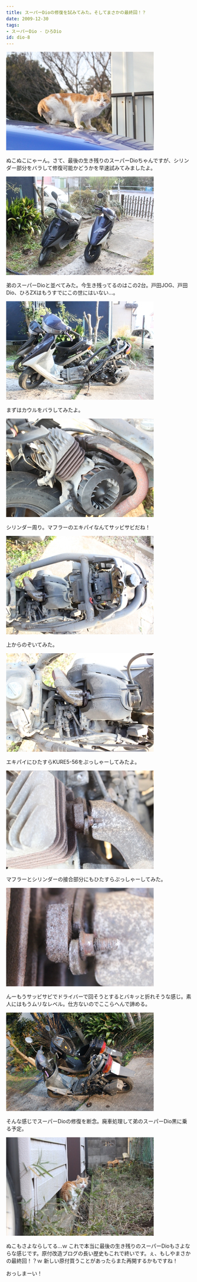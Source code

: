 ```yaml
---
title: スーパーDioの修復を試みてみた。そしてまさかの最終回！？
date: 2009-12-30
tags:
- スーパーDio - ひろDio
id: dio-8
---
```



<div class="center spacing"><img src="/photo/diary/2009.12.30_01.jpg" alt=""></div>
<p class="sentence spacing10">ぬこぬこにゃーん。さて、最後の生き残りのスーパーDioちゃんですが、シリンダー部分をバラして修復可能かどうかを早速試みてみましたよ。</p>
<div class="center spacing"><img src="/photo/diary/2009.12.30_02.jpg" alt=""></div>
<p class="sentence spacing10">弟のスーパーDioと並べてみた。今生き残ってるのはこの2台。戸田JOG、戸田Dio、ひろZXはもうすでにこの世にはいない...。</p>
<div class="center spacing"><img src="/photo/diary/2009.12.30_03.jpg" alt=""></div>
<p class="sentence spacing10">まずはカウルをバラしてみたよ。</p>
<div class="center spacing"><img src="/photo/diary/2009.12.30_04.jpg" alt=""></div>
<p class="sentence spacing10">シリンダー周り。マフラーのエキパイなんてサッビサビだね！</p>
<div class="center spacing"><img src="/photo/diary/2009.12.30_05.jpg" alt=""></div>
<p class="sentence spacing10">上からのぞいてみた。</p>
<div class="center spacing"><img src="/photo/diary/2009.12.30_06.jpg" alt=""></div>
<p class="sentence spacing10">エキパイにひたすらKURE5-56をぷっしゃーしてみたよ。</p>
<div class="center spacing"><img src="/photo/diary/2009.12.30_07.jpg" alt=""></div>
<p class="sentence spacing10">マフラーとシリンダーの接合部分にもひたすらぷっしゃーしてみた。</p>
<div class="center spacing"><img src="/photo/diary/2009.12.30_08.jpg" alt=""></div>
<p class="sentence spacing10">んーもうサッビサビでドライバーで回そうとするとバキッと折れそうな感じ。素人にはもうムリなレベル。仕方ないのでここらへんで諦める。</p>
<div class="center spacing"><img src="/photo/diary/2009.12.30_09.jpg" alt=""></div>
<p class="sentence spacing10">そんな感じでスーパーDioの修復を断念。廃車処理して弟のスーパーDio黒に乗る予定。</p>
<div class="center spacing"><img src="/photo/diary/2009.12.30_10.jpg" alt=""></div>
<p class="sentence spacing10">ぬこもさよならしてる...ｗ これで本当に最後の生き残りのスーパーDioもさよならな感じです。原付改造ブログの長い歴史もこれで終いです。ぇ、もしやまさかの最終回！？ｗ 新しい原付買うことがあったらまた再開するかもですね！</p>
<p class="sentence">おっしまーい！</p>
